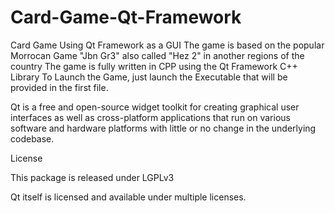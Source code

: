 # Card-Game-Qt-Framework
Card Game Using Qt Framework as a GUI
The game is based on the popular Morrocan Game "Jbn Gr3" also called "Hez 2" in another regions of the country
The game is fully written in CPP using the Qt Framework C++ Library
To Launch the Game, just launch the Executable that will be provided in the first file.



Qt is a free and open-source widget toolkit for creating graphical user interfaces as well as cross-platform applications that run on various software and hardware platforms with little or no change in the underlying codebase.


License

This package is released under LGPLv3

Qt itself is licensed and available under multiple licenses.
